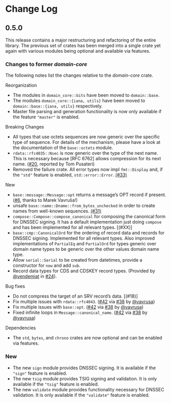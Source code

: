 # Change Log

## 0.5.0

This release contains a major restructuring and refactoring of the entire
library. The previous set of crates has been merged into a single crate
yet again with various modules being optional and available via features.


### Changes to former *domain-core*

The following notes list the changes relative to the *domain-core* crate.

Reorganization

* The modules in `domain_core::bits` have been moved to `domain::base`.
* The modules `domain_core::{iana, utils}` have been moved to
  `domain::base::{iana, utils}` respectively.
* Master file parsing and generation functionality is now only available
  if the feature `"master"` is enabled.

Breaking Changes

* All types that use octets sequences are now generic over the specific
  type of sequence. For details of the mechanism, please have a look at
  the documentation of the `base::octets` module.
* `rdata::rfc4035::Nsec` is now generic over the type of the next name.
  This is necessary because [RFC 6762] allows compression for its next name.
  ([#20], reported by Tom Pusateri)
* Removed the failure crate. All error types now impl `fmt::Display` and,
  if the `"std"` feature is enabled, `std::error::Error`. [(#33)]

New

* `base::message::Message::opt` returns a message’s OPT record if present.
  ([#6], thanks to Marek Vavruša!)
* unsafe `base::name::Dname::from_bytes_unchecked` in order to create
  names from well-known sequences. [(#31)]
* `compose::Compose::compose_canonical` for composing the canonical form
  for DNSSEC signing. It has a default implementation just doing `compose`
  and has been implemented for all relevant types. [(#XX)]
* `base::cmp::CanonicalOrd` for the ordering of record data and records for
  DNSSEC signing. Implemented for all relevant types. Also improved
  implementations of `PartialEq` and `PartialOrd` for types generic over
  domain name types to be generic over the other values domain name type.
* Allow `serial::Serial` to be created from datetimes, provide a
  constructor for `now` and add `sub`.
* Record data types for CDS and CDSKEY record types. (Provided by [@vendemiat]
  in [#24]).

Bug fixes

* Do not compress the target of an SRV record’s data. [(#18)]
* Fix multiple issues with `rdata::rfc4043`. ([#42] via [#38] by [@vavrusa])
* Fix multiple issues with `base::opt`. ([#42] via [#38] by [@vavrusa])
* Fixed infinite loops in `Message::canonical_name`. ([#42] via [#38] by
  [@vavrusa])

Dependencies

* The `std`, `bytes`, and `chrono` crates are now optional and can be enabled
  via features.


### New

* The new `sign` module provides DNSSEC signing. It is available if the
  `"sign"` feature is enabled.
* The new `tsig` module provides TSIG signing and validation. It is only
  available if the `"tsig"` feature is enabled.
* The new `validate` module provides functionality necessary for DNSSEC
  validation. It is only available if the `"validate"` feature is enabled.


[#6]: https://github.com/NLnetLabs/domain/pull/6
[(#14)]: https://github.com/NLnetLabs/domain/pull/14
[#20]: https://github.com/NLnetLabs/domain/pull/19
[#24]: https://github.com/NLnetLabs/domain/pull/24
[#26]: https://github.com/NLnetLabs/domain/pull/26
[(#31)]: https://github.com/NLnetLabs/domain/pull/31
[(#33)]: https://github.com/NLnetLabs/domain/pull/33
[#38]: https://github.com/NLnetLabs/domain/pull/38
[#42]: https://github.com/NLnetLabs/domain/pull/42
[@dvc94ch]: https://github.com/dvc94ch
[@vavrusa]: https://github.com/vavrusa
[@vendemiat]: https://github.com/vendemiat

